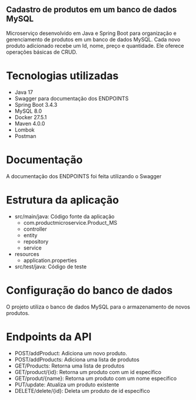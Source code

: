 ## Cadastro de produtos em um banco de dados MySQL 

Microserviço desenvolvido em Java e Spring Boot para organização e gerenciamento de produtos em um banco de dados MySQL. Cada novo produto adicionado recebe um Id, nome, preço e quantidade.
Ele oferece operações básicas de CRUD.

# Tecnologias utilizadas

- Java 17
- Swagger para documentação dos ENDPOINTS
- Spring Boot 3.4.3
- MySQL 8.0
- Docker 27.5.1
- Maven 4.0.0
- Lombok
- Postman

# Documentação

A documentação dos ENDPOINTS foi feita utilizando o Swagger

# Estrutura da aplicação

- src/main/java: Código fonte da aplicação
  - com.productmicroservice.Product_MS
  - controller
  - entity
  - repository
  - service
- resources
  - application.properties
- src/test/java: Código de teste

# Configuração do banco de dados

O projeto utiliza o banco de dados MySQL para o armazenamento de novos produtos.

# Endpoints da API

- POST/addProduct: Adiciona um novo produto.
- POST/addProducts: Adiciona uma lista de produtos
- GET/Products: Retorna uma lista de produtos
- GET/product/{id}: Retorna um produto com um id específico
- GET/produt/{name}: Retorna um produto com um nome específico
- PUT/update: Atualiza um produto existente
- DELETE/delete/{id}: Deleta um produto de id específico
